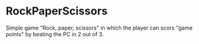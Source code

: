 # RockPaperScissors
Simple game "Rock, paper, scissors" in which the player can scors "game points" by beating the PC in 2 out of 3.



